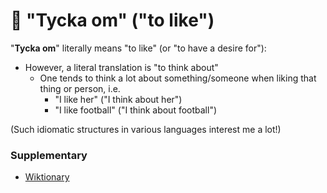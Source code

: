 # 👑 "Tycka om" ("to like")

"**Tycka om**" literally means "to like" (or "to have a desire for"):

* However, a literal translation is "to think about"
  * One tends to think a lot about something/someone when liking that thing or person, i.e.
    * "I like her" ("I think about her")
    * "I like football" ("I think about football")

(Such idiomatic structures in various languages interest me a lot!)

### Supplementary

* [Wiktionary](https://en.m.wiktionary.org/wiki/tycka_om#Swedish)&#x20;

